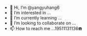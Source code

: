 - 👋 Hi, I’m @yangyuhang6
- 👀 I’m interested in ...
- 🌱 I’m currently learning ...
- 💞️ I’m looking to collaborate on ...
- 📫 How to reach me ...19511131136☎️

<!---
yangyuhang6/yangyuhang6 is a ✨ special ✨ repository because its `README.md` (this file) appears on your GitHub profile.
You can click the Preview link to take a look at your changes.
--->
